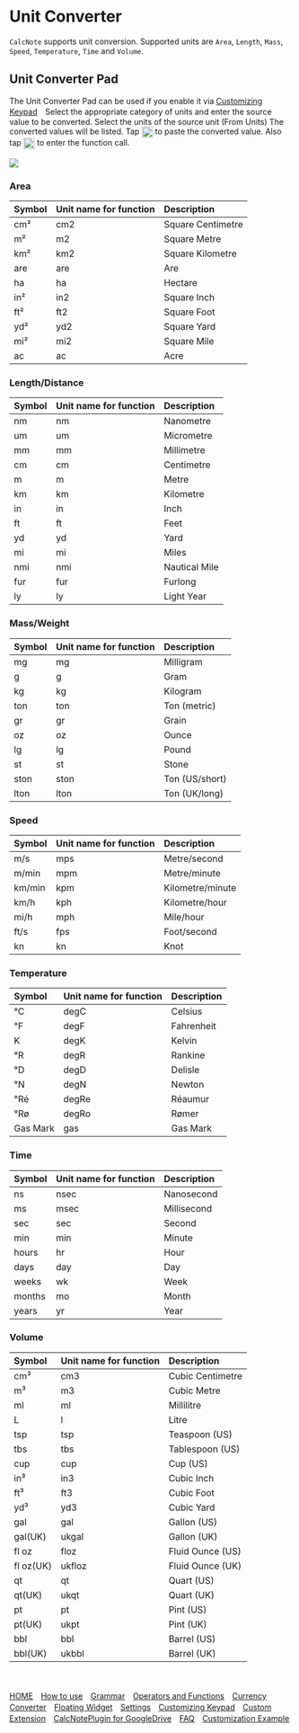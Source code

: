 # Unit Converter
`CalcNote` supports unit conversion. Supported units are `Area`, `Length`, `Mass`, `Speed`, `Temperature`, `Time` and `Volume`. 

## Unit Converter Pad
The Unit Converter Pad can be used if you enable it via [Customizing Keypad](customizing_keypad.md)　Select the appropriate category of units and enter the source value to be converted. Select the units of the source unit (From Units) The converted values will be listed.
Tap <img src="https://raw.githubusercontent.com/burton999dev/CalcNoteHelp/master/images/all/ic_paste_value_black_24dp.png" width="20px" align="top"> to paste the converted value. Also tap <img src="https://raw.githubusercontent.com/burton999dev/CalcNoteHelp/master/images/all/ic_paste_function_black_24dp.png" width="20px" align="top"> to enter the function call.
<br/>
<br/>
<img src="https://raw.githubusercontent.com/burton999dev/CalcNoteHelp/master/images/en/unit_converter.png">

### Area
|Symbol|Unit name for function|Description|
|:-----------|:------------|:------------|
cm²|cm2|Square Centimetre
m²|m2|Square Metre
km²|km2|Square Kilometre
are|are|Are
ha|ha|Hectare
in²|in2|Square Inch
ft²|ft2|Square Foot
yd²|yd2|Square Yard
mi²|mi2|Square Mile
ac|ac| Acre

### Length/Distance
|Symbol|Unit name for function|Description|
|:-----------|:------------|:------------|
nm|nm|Nanometre
um|um|Micrometre
mm|mm|Millimetre
cm|cm|Centimetre
m|m|Metre
km|km|Kilometre
in|in|Inch
ft|ft|Feet
yd|yd|Yard
mi|mi|Miles
nmi|nmi|Nautical Mile
fur|fur|Furlong
ly|ly|Light Year

### Mass/Weight
|Symbol|Unit name for function|Description|
|:-----------|:------------|:------------|
mg|mg|Milligram
g|g|Gram
kg|kg|Kilogram
ton|ton|Ton (metric)
gr|gr|Grain
oz|oz|Ounce
lg|lg|Pound
st|st|Stone
ston|ston|Ton (US/short)
lton|lton|Ton (UK/long)

### Speed
|Symbol|Unit name for function|Description|
|:-----------|:------------|:------------|
m/s|mps|Metre/second
m/min|mpm|Metre/minute
km/min|kpm|Kilometre/minute
km/h|kph|Kilometre/hour
mi/h|mph|Mile/hour
ft/s|fps|Foot/second
kn|kn|Knot

### Temperature
|Symbol|Unit name for function|Description|
|:-----------|:------------|:------------|
°C|degC|Celsius
°F|degF|Fahrenheit
K|degK|Kelvin
°R|degR|Rankine
°D|degD|Delisle
°N|degN|Newton
°Ré|degRe|Réaumur
°Rø|degRo|Rømer
Gas Mark|gas|Gas Mark

### Time
|Symbol|Unit name for function|Description|
|:-----------|:------------|:------------|
ns|nsec|Nanosecond
ms|msec|Millisecond
sec|sec|Second
min|min|Minute
hours|hr|Hour
days|day|Day
weeks|wk|Week
months|mo|Month
years|yr|Year

### Volume
|Symbol|Unit name for function|Description|
|:-----------|:------------|:------------|
cm³|cm3|Cubic Centimetre
m³|m3|Cubic Metre
ml|ml|Millilitre
L|l|Litre
tsp|tsp|Teaspoon (US)
tbs|tbs|Tablespoon (US)
cup|cup|Cup (US)
in³|in3|Cubic Inch
ft³|ft3|Cubic Foot
yd³|yd3|Cubic Yard
gal|gal|Gallon (US)
gal(UK)|ukgal|Gallon (UK)
fl oz|floz|Fluid Ounce (US)
fl oz(UK)|ukfloz|Fluid Ounce (UK)
qt|qt|Quart (US)
qt(UK)|ukqt|Quart (UK)
pt|pt|Pint (US)
pt(UK)|ukpt|Pint (UK)
bbl|bbl|Barrel (US)
bbl(UK)|ukbbl|Barrel (UK)

<br><br>
[HOME](index.md)　[How to use](how2use.md)　[Grammar](http://burton999dev.github.io/CalcNoteHelp/grammar_en.html)　[Operators and Functions](operator_and_function.md)　[Currency Converter](currency_converter.md)　[Floating Widget](floating_widget.md)　[Settings](settings.md)　[Customizing Keypad](customizing_keypad.md)　[Custom Extension](custom_extension.md)　[CalcNotePlugin for GoogleDrive](google_drive_plugin.md)　[FAQ](faq.md)　[Customization Example](example4theme.md)  
